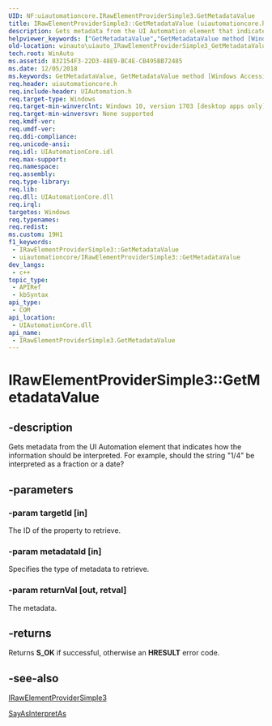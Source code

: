 ```yaml
---
UID: NF:uiautomationcore.IRawElementProviderSimple3.GetMetadataValue
title: IRawElementProviderSimple3::GetMetadataValue (uiautomationcore.h)
description: Gets metadata from the UI Automation element that indicates how the information should be interpreted.
helpviewer_keywords: ["GetMetadataValue","GetMetadataValue method [Windows Accessibility]","GetMetadataValue method [Windows Accessibility]","IRawElementProviderSimple3 interface","IRawElementProviderSimple3 interface [Windows Accessibility]","GetMetadataValue method","IRawElementProviderSimple3.GetMetadataValue","IRawElementProviderSimple3::GetMetadataValue","uiautomationcore/IRawElementProviderSimple3::GetMetadataValue","winauto.uiauto_IRawElementProviderSimple3_GetMetadataValue"]
old-location: winauto\uiauto_IRawElementProviderSimple3_GetMetadataValue.htm
tech.root: WinAuto
ms.assetid: 832154F3-22D3-48E9-BC4E-CB495BB72485
ms.date: 12/05/2018
ms.keywords: GetMetadataValue, GetMetadataValue method [Windows Accessibility], GetMetadataValue method [Windows Accessibility],IRawElementProviderSimple3 interface, IRawElementProviderSimple3 interface [Windows Accessibility],GetMetadataValue method, IRawElementProviderSimple3.GetMetadataValue, IRawElementProviderSimple3::GetMetadataValue, uiautomationcore/IRawElementProviderSimple3::GetMetadataValue, winauto.uiauto_IRawElementProviderSimple3_GetMetadataValue
req.header: uiautomationcore.h
req.include-header: UIAutomation.h
req.target-type: Windows
req.target-min-winverclnt: Windows 10, version 1703 [desktop apps only]
req.target-min-winversvr: None supported
req.kmdf-ver: 
req.umdf-ver: 
req.ddi-compliance: 
req.unicode-ansi: 
req.idl: UIAutomationCore.idl
req.max-support: 
req.namespace: 
req.assembly: 
req.type-library: 
req.lib: 
req.dll: UIAutomationCore.dll
req.irql: 
targetos: Windows
req.typenames: 
req.redist: 
ms.custom: 19H1
f1_keywords:
 - IRawElementProviderSimple3::GetMetadataValue
 - uiautomationcore/IRawElementProviderSimple3::GetMetadataValue
dev_langs:
 - c++
topic_type:
 - APIRef
 - kbSyntax
api_type:
 - COM
api_location:
 - UIAutomationCore.dll
api_name:
 - IRawElementProviderSimple3.GetMetadataValue
---
```


# IRawElementProviderSimple3::GetMetadataValue


## -description

Gets metadata from the UI Automation element that indicates how the information should be interpreted. For example, should the string "1/4" be interpreted as a fraction or a date?

## -parameters

### -param targetId [in]

The ID of the property to retrieve.

### -param metadataId [in]

Specifies the type of metadata to retrieve.

### -param returnVal [out, retval]

The metadata.

## -returns

Returns <b>S_OK</b> if successful, otherwise an <b>HRESULT</b> error code.

## -see-also

<a href="https://docs.microsoft.com/windows/desktop/api/uiautomationcore/nn-uiautomationcore-irawelementprovidersimple3">IRawElementProviderSimple3</a>



<a href="https://docs.microsoft.com/windows/desktop/api/uiautomationcore/ne-uiautomationcore-sayasinterpretas">SayAsInterpretAs</a>

